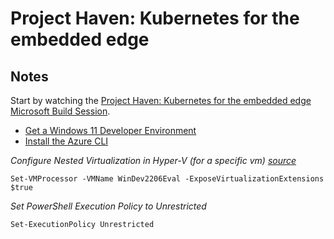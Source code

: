 # Project Haven: Kubernetes for the embedded edge

## Notes

Start by watching the [Project Haven: Kubernetes for the embedded edge Microsoft Build Session](https://mybuild.microsoft.com/en-US/sessions/d0cb7a1c-3c05-4497-8734-879fbc4fde60?source=sessions).

- [Get a Windows 11 Developer Environment](https://developer.microsoft.com/en-us/windows/downloads/virtual-machines/)
- [Install the Azure CLI](https://docs.microsoft.com/en-us/cli/azure/install-azure-cli-windows?tabs=azure-cli)

*Configure Nested Virtualization in Hyper-V (for a specific vm) [source](https://docs.microsoft.com/en-us/virtualization/hyper-v-on-windows/user-guide/nested-virtualization)*

```
Set-VMProcessor -VMName WinDev2206Eval -ExposeVirtualizationExtensions $true
```

*Set PowerShell Execution Policy to Unrestricted*

```
Set-ExecutionPolicy Unrestricted
```
